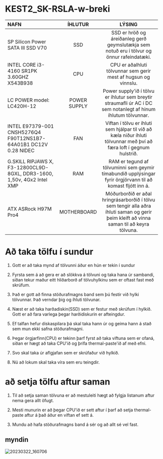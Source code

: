 # KEST2_SK-RSLA-w-breki

| NAFN | ÍHLUTUR | LÝSING |
| :--- | :----: | :---: |
| SP Silicon Power SATA III SSD V70 | SSD | SSD er hröð og áreiðanleg gerð geymslutækja sem notuð eru í tölvur og önnur rafeindatæki. |
| INTEL CORE i3-4160 SR1PK 3.60GHZ X543B938 | CPU | CPU er aðalhluti tölvunnar sem gerir mest af hugsun og vinnslu. |
| LC POWER model: LC420H-12 | POWER SUPPLY | Power supply'ið í tölvu er íhlutur sem breytir straumafli úr AC í DC sem notanlegt af hinum íhlutum tölvunnar.|
| INTEL E97379-001 CNSH5276Q4 F90T12NS1B7- 64A01B1 DC12V 0.28 NIDEC | FAN | Viftan í tölvu er íhluti sem hjálpar til við að kæla niður íhluti tölvunnar með því að færa loft í gegnum hulstrið. |
| G.SKILL RIPJAWS X, F3-12800CL9D-8GXL, DDR3-1600, 1,50v, 4Gx2 Intel XMP | RAM | RAM er tegund af tölvuminni sem geymir tímabundið upplýsingar fyrir örgjörvann til að komast fljótt inn á. |
| ATX ASRock H97M Pro4 | MOTHERBOARD | Móðurborðið er aðal hringrásarborðið í tölvu sem tengir alla aðra íhluti saman og gerir þeim kleift að vinna saman til að keyra tölvuna. |


# Að taka tölfu í sundur

1. Gott er að taka mynd af tölvunni áður en hún er tekin í sundur

2. Fyrsta sem á að gera er að slökkva á tölvuni og taka hana úr sambandi, síðan tekur maður eitt hliðarborð af tölvuhylkinu sem er oftast fast með skrúfum.

3. Það er gott að finna stöðurafmagns band sem þú festir við hylki tölvunnar. Það verndar þig og íhluti tölvunar.

4. Næst er að taka harðadiskin(SSD) sem er festur með skrúfum í hylkið. Gott er að fara varlega þegar harðidiskurin er afteingdur.

5. Ef talfan hefur diskaspilara þá skal taka hann úr og geima hann á stað sem mun ekki safna stöðurafmagni.

6. Þegar örgjarfinn(CPU) er tekinn þarf fyrst að taka viftuna sem er ofaná, síðan er hægt að taka CPU'ið og þrífa thermal-paste'ið af með efni.

7. Svo skal taka úr aflgjafan sem er skrúfaður við hylkið.

8. Nú að lokum skal taka víra sem eru teingdir.



# að setja tölfu aftur saman

1. Til að setja saman tölvuna er að mestuleiti hægt að fylgja listanum aftur nema gera allt öfugt.

2. Mesti munurin er að þegar CPU'ið er sett aftur í þarf að setja thermal-paste aftur á það áður en viftan ef sett á.

3. Mundu að hafa stöðurafmagns band á sér og að allt sé vel fast.





## myndin

![20230322_160706](https://user-images.githubusercontent.com/88351016/226968460-40efcd49-ac7e-4aa0-a09e-f9a84f237542.jpg)
